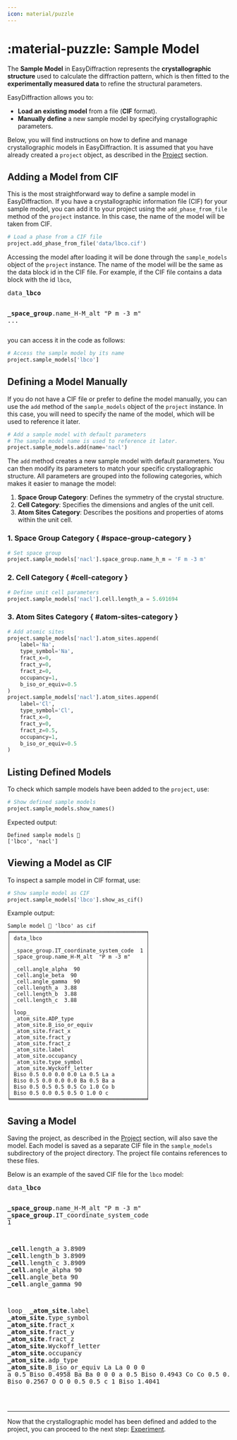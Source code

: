 ```yaml
---
icon: material/puzzle
---
```


# :material-puzzle: Sample Model

The **Sample Model** in EasyDiffraction represents the **crystallographic
structure** used to calculate the diffraction pattern, which is then fitted to
the **experimentally measured data** to refine the structural parameters.

EasyDiffraction allows you to:

- **Load an existing model** from a file (**CIF** format).
- **Manually define** a new sample model by specifying crystallographic
  parameters.

Below, you will find instructions on how to define and manage crystallographic
models in EasyDiffraction. It is assumed that you have already created a
`project` object, as described in the [Project](project.md) section.

## Adding a Model from CIF

This is the most straightforward way to define a sample model in
EasyDiffraction. If you have a crystallographic information file (CIF) for your
sample model, you can add it to your project using the `add_phase_from_file`
method of the `project` instance. In this case, the name of the model will be
taken from CIF.

```python
# Load a phase from a CIF file
project.add_phase_from_file('data/lbco.cif')
```

Accessing the model after loading it will be done through the `sample_models`
object of the `project` instance. The name of the model will be the same as the
data block id in the CIF file. For example, if the CIF file contains a data
block with the id `lbco`,

<!-- prettier-ignore-start -->

<div class="cif">
<pre>
data_<span class="red"><b>lbco</b></span>

<span class="blue"><b>_space_group</b>.name_H-M_alt</span>  "P m -3 m"
...
</pre>
</div>

<!-- prettier-ignore-end -->

you can access it in the code as follows:

```python
# Access the sample model by its name
project.sample_models['lbco']
```

## Defining a Model Manually

If you do not have a CIF file or prefer to define the model manually, you can
use the `add` method of the `sample_models` object of the `project` instance. In
this case, you will need to specify the name of the model, which will be used to
reference it later.

```python
# Add a sample model with default parameters
# The sample model name is used to reference it later.
project.sample_models.add(name='nacl')
```

The `add` method creates a new sample model with default parameters. You can
then modify its parameters to match your specific crystallographic structure.
All parameters are grouped into the following categories, which makes it easier
to manage the model:

1. **Space Group Category**: Defines the symmetry of the crystal structure.
2. **Cell Category**: Specifies the dimensions and angles of the unit cell.
3. **Atom Sites Category**: Describes the positions and properties of atoms
   within the unit cell.

### 1. Space Group Category { #space-group-category }

```python
# Set space group
project.sample_models['nacl'].space_group.name_h_m = 'F m -3 m'
```

### 2. Cell Category { #cell-category }

```python
# Define unit cell parameters
project.sample_models['nacl'].cell.length_a = 5.691694
```

### 3. Atom Sites Category { #atom-sites-category }

```python
# Add atomic sites
project.sample_models['nacl'].atom_sites.append(
    label='Na',
    type_symbol='Na',
    fract_x=0,
    fract_y=0,
    fract_z=0,
    occupancy=1,
    b_iso_or_equiv=0.5
)
project.sample_models['nacl'].atom_sites.append(
    label='Cl',
    type_symbol='Cl',
    fract_x=0,
    fract_y=0,
    fract_z=0.5,
    occupancy=1,
    b_iso_or_equiv=0.5
)
```

## Listing Defined Models

To check which sample models have been added to the `project`, use:

```python
# Show defined sample models
project.sample_models.show_names()
```

Expected output:

```
Defined sample models 🧩
['lbco', 'nacl']
```

## Viewing a Model as CIF

To inspect a sample model in CIF format, use:

```python
# Show sample model as CIF
project.sample_models['lbco'].show_as_cif()
```

Example output:

```
Sample model 🧩 'lbco' as cif
╒═══════════════════════════════════════════╕
│ data_lbco                                 │
│                                           │
│ _space_group.IT_coordinate_system_code  1 │
│ _space_group.name_H-M_alt  "P m -3 m"     │
│                                           │
│ _cell.angle_alpha  90                     │
│ _cell.angle_beta  90                      │
│ _cell.angle_gamma  90                     │
│ _cell.length_a  3.88                      │
│ _cell.length_b  3.88                      │
│ _cell.length_c  3.88                      │
│                                           │
│ loop_                                     │
│ _atom_site.ADP_type                       │
│ _atom_site.B_iso_or_equiv                 │
│ _atom_site.fract_x                        │
│ _atom_site.fract_y                        │
│ _atom_site.fract_z                        │
│ _atom_site.label                          │
│ _atom_site.occupancy                      │
│ _atom_site.type_symbol                    │
│ _atom_site.Wyckoff_letter                 │
│ Biso 0.5 0.0 0.0 0.0 La 0.5 La a          │
│ Biso 0.5 0.0 0.0 0.0 Ba 0.5 Ba a          │
│ Biso 0.5 0.5 0.5 0.5 Co 1.0 Co b          │
│ Biso 0.5 0.0 0.5 0.5 O 1.0 O c            │
╘═══════════════════════════════════════════╛
```

## Saving a Model

Saving the project, as described in the [Project](project.md) section, will also
save the model. Each model is saved as a separate CIF file in the
`sample_models` subdirectory of the project directory. The project file contains
references to these files.

Below is an example of the saved CIF file for the `lbco` model:

<!-- prettier-ignore-start -->

<div class="cif">
<pre>
data_<span class="red"><b>lbco</b></span>

<span class="blue"><b>_space_group</b>.name_H-M_alt</span>              "P m -3 m"
<span class="blue"><b>_space_group</b>.IT_coordinate_system_code</span> 1

<span class="blue"><b>_cell</b>.length_a</span>      3.8909
<span class="blue"><b>_cell</b>.length_b</span>      3.8909
<span class="blue"><b>_cell</b>.length_c</span>      3.8909
<span class="blue"><b>_cell</b>.angle_alpha</span>  90
<span class="blue"><b>_cell</b>.angle_beta</span>   90
<span class="blue"><b>_cell</b>.angle_gamma</span>  90

loop_
<span class="green"><b>_atom_site</b>.label</span>
<span class="green"><b>_atom_site</b>.type_symbol</span>
<span class="green"><b>_atom_site</b>.fract_x</span>
<span class="green"><b>_atom_site</b>.fract_y</span>
<span class="green"><b>_atom_site</b>.fract_z</span>
<span class="green"><b>_atom_site</b>.Wyckoff_letter</span>
<span class="green"><b>_atom_site</b>.occupancy</span>
<span class="green"><b>_atom_site</b>.adp_type</span>
<span class="green"><b>_atom_site</b>.B_iso_or_equiv</span>
La La   0   0   0     a   0.5  Biso 0.4958
Ba Ba   0   0   0     a   0.5  Biso 0.4943
Co Co   0.5 0.5 0.5   b   1    Biso 0.2567
O  O    0   0.5 0.5   c   1    Biso 1.4041
</pre>
</div>

<!-- prettier-ignore-end -->

<br>

---

Now that the crystallographic model has been defined and added to the project,
you can proceed to the next step: [Experiment](experiment.md).

